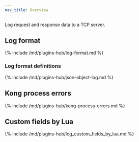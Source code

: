 ```yaml
---
nav_title: Overview
---
```


Log request and response data to a TCP server.

## Log format

{% include /md/plugins-hub/log-format.md %}

### Log format definitions 

{% include /md/plugins-hub/json-object-log.md %}

## Kong process errors

{% include /md/plugins-hub/kong-process-errors.md %}

## Custom fields by Lua

{% include /md/plugins-hub/log_custom_fields_by_lua.md %}

